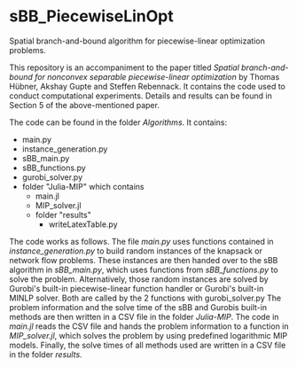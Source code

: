# sBB_PiecewiseLinOpt
Spatial branch-and-bound algorithm for piecewise-linear optimization problems.

This repository is an accompaniment to the paper titled *Spatial branch-and-bound for nonconvex separable piecewise-linear optimization* by Thomas Hübner, Akshay Gupte and Steffen Rebennack.
It contains the code used to conduct computational experiments. 
Details and results can be found in Section 5 of the above-mentioned paper.

The code can be found in the folder *Algorithms*. It contains:
  - main.py
  - instance_generation.py
  - sBB_main.py
  - sBB_functions.py
  - gurobi_solver.py
  - folder "Julia-MIP" which contains
    - main.jl
    - MIP_solver.jl
    - folder "results"
      - writeLatexTable.py

The code works as follows. 
The file *main.py* uses functions contained in *instance_generation.py* to build random instances of the knapsack or network flow problems.
These instances are then handed over to the sBB algorithm in *sBB_main.py*, which uses functions from *sBB_functions.py* to solve the problem.
Alternatively, those random instances are solved by Gurobi's built-in piecewise-linear function handler or Gurobi's built-in MINLP solver. Both are called by the 2 functions with gurobi_solver.py
The problem information and the solve time of the sBB and Gurobis built-in methods are then written in a CSV file in the folder *Julia-MIP*.
The code in *main.jl* reads the CSV file and hands the problem information to a function in *MIP_solver.jl*, which solves the problem by using predefined logarithmic MIP models.
Finally, the solve times of all methods used are written in a CSV file in the folder *results*.
